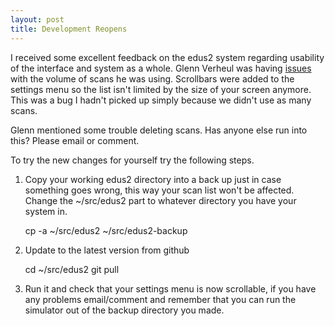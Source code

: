 ```yaml
---
layout: post
title: Development Reopens
---
```


I received some excellent feedback on the edus2 system regarding usability of the interface and system as a whole.  Glenn Verheul was having [issues](https://github.com/asclepius/edus2/issues/10) with the volume of scans he was using.  Scrollbars were added to the settings menu so the list isn't limited by the size of your screen anymore.  This was a bug I hadn't picked up simply because we didn't use as many scans.

Glenn mentioned some trouble deleting scans.  Has anyone else run into this?  Please email or comment.

To try the new changes for yourself try the following steps.

1. Copy your working edus2 directory into a back up just in case something goes wrong, this way your scan list won't be affected.  Change the ~/src/edus2 part to whatever directory you have your system in.

    cp -a ~/src/edus2 ~/src/edus2-backup

2. Update to the latest version from github

    cd ~/src/edus2
    git pull

3. Run it and check that your settings menu is now scrollable, if you have any problems email/comment and remember that you can run the simulator out of the backup directory you made.
